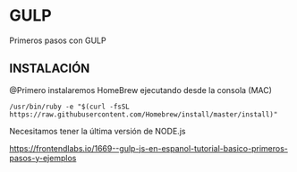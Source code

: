 # GULP
Primeros pasos con GULP


## INSTALACIÓN ##

@Primero instalaremos HomeBrew ejecutando desde la consola (MAC)

	/usr/bin/ruby -e "$(curl -fsSL https://raw.githubusercontent.com/Homebrew/install/master/install)"

Necesitamos tener la última versión de NODE.js



https://frontendlabs.io/1669--gulp-js-en-espanol-tutorial-basico-primeros-pasos-y-ejemplos